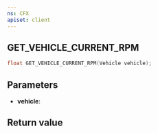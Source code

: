 ```yaml
---
ns: CFX
apiset: client
---
```

## GET_VEHICLE_CURRENT_RPM

```c
float GET_VEHICLE_CURRENT_RPM(Vehicle vehicle);
```


## Parameters
* **vehicle**: 

## Return value
